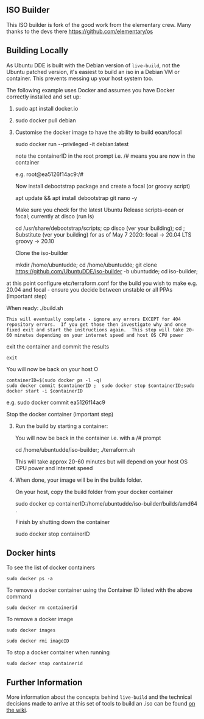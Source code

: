 ## ISO Builder

This ISO builder is fork of the good work from the elementary crew.  Many thanks to the devs there https://github.com/elementary/os

## Building Locally

As Ubuntu DDE is built with the Debian version of `live-build`, not the Ubuntu patched version, it's easiest to build an iso in a Debian VM or container. This prevents messing up your host system too.

The following example uses Docker and assumes you have Docker correctly installed and set up:

 1) sudo apt install docker.io

 2) sudo docker pull debian

 3) Customise the docker image to have the ability to build eoan/focal

    sudo docker run --privileged -it debian:latest

    note the containerID in the root prompt i.e. /# means you are now in the container
    
    e.g. root@ea5126f14ac9:/#

    Now install debootstrap package and create a focal (or groovy script)

    apt update && apt install debootstrap git nano -y

    Make sure you check for the latest Ubuntu Release scripts-eoan or focal; currently at disco (run ls)
    
    cd /usr/share/debootstrap/scripts; cp disco (ver your building); cd ;
    Substitute (ver your building) for as of May 7 2020:
    focal -> 20.04 LTS
    groovy -> 20.10
    
    Clone the iso-builder

    mkdir /home/ubuntudde; cd /home/ubuntudde; git clone https://github.com/UbuntuDDE/iso-builder -b ubuntudde; cd iso-builder; 
    
at this point configure etc/terraform.conf for the build you wish to make e.g. 20.04 and focal - ensure you decide between unstable or all PPAs (important step)

When ready: ./build.sh

    This will eventually complete - ignore any errors EXCEPT for 404 repository errors.  If you get those then investigate why and once fixed exit and start the instructions again.  This step will take 20-60 minutes depending on your internet speed and host OS CPU power

exit the container and commit the results

    exit
    
You will now be back on your host O
    
    containerID=$(sudo docker ps -l -q)
    sudo docker commit $containerID ;  sudo docker stop $containerID;sudo docker start -i $containerID
    
    
e.g.   sudo docker commit ea5126f14ac9

Stop the docker container (important step)

 3) Run the build by starting a container:
    
    You will now be back in the container i.e. with a /# prompt

    cd /home/ubuntudde/iso-builder; ./terraform.sh
    
    This will take approx 20-60 minutes but will depend on your host OS CPU power and internet speed

 4) When done, your image will be in the builds folder.

    On your host, copy the build folder from your docker container

    sudo docker cp containerID:/home/ubuntudde/iso-builder/builds/amd64 .

    Finish by shutting down the container

    sudo docker stop containerID

## Docker hints

To see the list of docker containers

    sudo docker ps -a

To remove a docker container using the Container ID listed with the above command

    sudo docker rm containerid
    
To remove a docker image

    sudo docker images
    
    sudo docker rmi imageID

To stop a docker container when running

    sudo docker stop containerid



## Further Information

More information about the concepts behind `live-build` and the technical decisions made to arrive at this set of tools to build an .iso can be found [on the wiki](https://github.com/elementary/os/wiki/Building-iso-Images).
